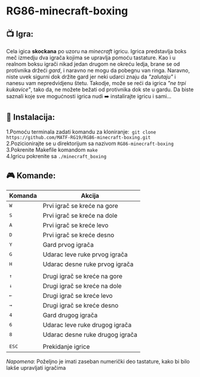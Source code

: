 
# RG86-minecraft-boxing

## :tv: Igra:
Cela igica **skockana** po uzoru na *minecraft* igricu. Igrica predstavlja boks meč izmedju dva igrača kojima se upravlja pomoću tastature. Kao i u realnom boksu igrači nikad jedan drugom ne okreću ledja, brane se od protivnika držeći *gard*, i naravno ne mogu da pobegnu van ringa. Naravno, niste uvek sigurni dok držite gard jer neki udarci znaju da *"zalutaju"* i nanesu vam nepredvidjenu štetu. Takodje, može se reći da igrica *"ne trpi kukavice"*, tako da, ne možete bežati od protivnika dok ste u gardu. Da biste saznali koje sve mogućnosti igrica nudi :arrow_right: instalirajte igricu i sami...




## :hammer: Instalacija:
1.Pomoću terminala zadati komandu za kloniranje:``` git clone https://github.com/MATF-RG19/RG86-minecraft-boxing.git```     
2.Pozicionirajte se u direktorijum sa nazivom ``RG86-minecraft-boxing``   
3.Pokrenite Makefile komandom ```make```     
4.Igricu pokrenite sa ``./minecraft_boxing``





## :video_game: Komande:
|Komanda   | Akcija  |
|---     |---|
| <kbd>W</kbd>  |Prvi igrač se kreće na gore  |
| <kbd>S</kbd>  |Prvi igrač se kreće na dole  | 
| <kbd>A</kbd>  |Prvi igrač se kreće levo   |
| <kbd>D</kbd>  |Prvi igrač se kreće desno   | 
| <kbd>Y</kbd>  |Gard prvog igrača   |
| <kbd>G</kbd>  |Udarac leve ruke prvog igrača |
| <kbd>H</kbd>  |Udarac desne ruke prvog igrača |
||  ||
|<kbd> ↑ </kbd>  |Drugi igrač se kreće na gore |
|<kbd> ↓ </kbd>  |Drugi igrač se kreće na dole |
|<kbd> ← </kbd>  |Drugi igrač se kreće levo|
|<kbd> → </kbd>  |Drugi igrač se kreće desno|
| <kbd>4</kbd>  |Gard drugog igrača   |
| <kbd>6</kbd>  |Udarac leve ruke drugog igrača |
| <kbd>8</kbd>  |Udarac desne ruke drugog igrača |
|| ||
| <kbd>ESC</kbd>  |Prekidanje igrice|


*Napomena*: Poželjno je imati zaseban numerički deo tastature, kako bi bilo lakše upravljati igračima
